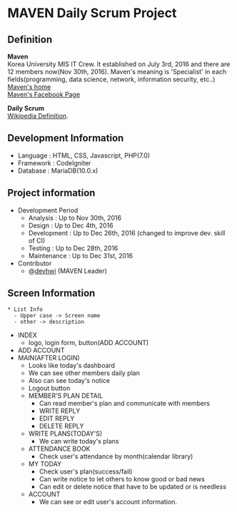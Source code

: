 # MAVEN Daily Scrum Project

## Definition
**Maven**<br>
Korea University MIS IT Crew. It established on July 3rd, 2016 and there are 12 members now(Nov 30th, 2016). Maven's meaning is 'Specialist' in each fields(programming, data science, network, information security, etc..)<br>
[Maven's home](http://mismaven.kr "Go to Maven's homepage")<br>
[Maven's Facebook Page](https://www.facebook.com/mismaven)

**Daily Scrum**<br>
[Wikipedia Definition](https://en.wikipedia.org/wiki/Scrum_(software_development)#Daily_Scrum "Wikipedia Definition").

## Development Information
  * Language : HTML, CSS, Javascript, PHP(7.0)
  * Framework : CodeIgniter
  * Database : MariaDB(10.0.x)

## Project information
  * Development Period
    * Analysis : Up to Nov 30th, 2016
    * Design : Up to Dec 4th, 2016
    * Development : Up to Dec 26th, 2016 (changed to improve dev. skill of CI)
    * Testing : Up to Dec 28th, 2016
    * Maintenance : Up to Dec 31st, 2016
  * Contributor
    * @[devhwi](https://www.github.com/devhwi) (MAVEN Leader)

## Screen Information
  ```
  * List Info
    - Upper case -> Screen name
    - other -> description
  ```
  * INDEX
    * logo, login form, button(ADD ACCOUNT)
  * ADD ACCOUNT
  * MAIN(AFTER LOGIN)
    * Looks like today's dashboard
    * We can see other members daily plan
    * Also can see today's notice
    * Logout button
    * MEMBER'S PLAN DETAIL
      * Can read member's plan and communicate with members
      * WRITE REPLY
      * EDIT REPLY
      * DELETE REPLY
    * WRITE PLANS(TODAY'S)
      * We can write today's plans
    * ATTENDANCE BOOK
      * Check user's attendance by month(calendar library)
    * MY TODAY
      * Check user's plan(success/fail)
      * Can write notice to let others to know good or bad news
      * Can edit or delete notice that have to be updated or is needless
    * ACCOUNT
      * We can see or edit user's account information.
